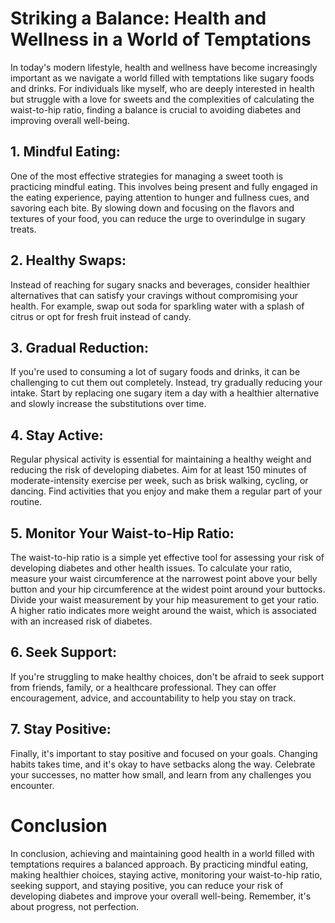 # Striking a Balance: Health and Wellness in a World of Temptations

In today's modern lifestyle, health and wellness have become increasingly important as we navigate a world filled with temptations like sugary foods and drinks. For individuals like myself, who are deeply interested in health but struggle with a love for sweets and the complexities of calculating the waist-to-hip ratio, finding a balance is crucial to avoiding diabetes and improving overall well-being.

## 1. Mindful Eating:
One of the most effective strategies for managing a sweet tooth is practicing mindful eating. This involves being present and fully engaged in the eating experience, paying attention to hunger and fullness cues, and savoring each bite. By slowing down and focusing on the flavors and textures of your food, you can reduce the urge to overindulge in sugary treats.

## 2. Healthy Swaps:
Instead of reaching for sugary snacks and beverages, consider healthier alternatives that can satisfy your cravings without compromising your health. For example, swap out soda for sparkling water with a splash of citrus or opt for fresh fruit instead of candy.

## 3. Gradual Reduction:
If you're used to consuming a lot of sugary foods and drinks, it can be challenging to cut them out completely. Instead, try gradually reducing your intake. Start by replacing one sugary item a day with a healthier alternative and slowly increase the substitutions over time.

## 4. Stay Active: 
Regular physical activity is essential for maintaining a healthy weight and reducing the risk of developing diabetes. Aim for at least 150 minutes of moderate-intensity exercise per week, such as brisk walking, cycling, or dancing. Find activities that you enjoy and make them a regular part of your routine.

## 5. Monitor Your Waist-to-Hip Ratio:
The waist-to-hip ratio is a simple yet effective tool for assessing your risk of developing diabetes and other health issues. To calculate your ratio, measure your waist circumference at the narrowest point above your belly button and your hip circumference at the widest point around your buttocks. Divide your waist measurement by your hip measurement to get your ratio. A higher ratio indicates more weight around the waist, which is associated with an increased risk of diabetes.

## 6. Seek Support:
If you're struggling to make healthy choices, don't be afraid to seek support from friends, family, or a healthcare professional. They can offer encouragement, advice, and accountability to help you stay on track.

## 7. Stay Positive:
Finally, it's important to stay positive and focused on your goals. Changing habits takes time, and it's okay to have setbacks along the way. Celebrate your successes, no matter how small, and learn from any challenges you encounter.

# Conclusion

In conclusion, achieving and maintaining good health in a world filled with temptations requires a balanced approach. By practicing mindful eating, making healthier choices, staying active, monitoring your waist-to-hip ratio, seeking support, and staying positive, you can reduce your risk of developing diabetes and improve your overall well-being. Remember, it's about progress, not perfection.
